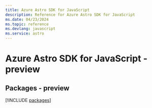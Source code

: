 ```yaml
---
title: Azure Astro SDK for JavaScript
description: Reference for Azure Astro SDK for JavaScript
ms.date: 04/23/2024
ms.topic: reference
ms.devlang: javascript
ms.service: astro
---
```

# Azure Astro SDK for JavaScript - preview
## Packages - preview
[!INCLUDE [packages](astro-index.md)]